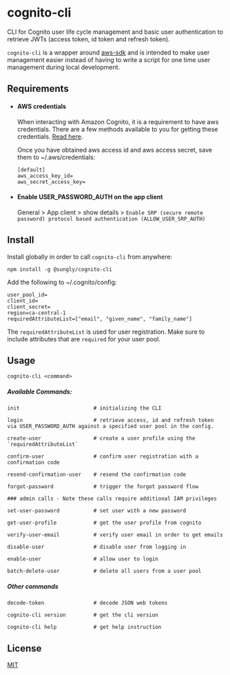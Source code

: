 # cognito-cli

CLI for Cognito user life cycle management and basic user authentication to retrieve JWTs (access token, id token and refresh token).

`cognito-cli` is a wrapper around [aws-sdk](https://docs.aws.amazon.com/AWSJavaScriptSDK/latest/AWS/CognitoIdentityServiceProvider.html#constructor-property) and is intended to make user management easier instead of having to write a script for one time user management during local development.

## Requirements

-   #### AWS credentials

    When interacting with Amazon Cognito, it is a requirement to have aws credentials. There are a few methods available to you for getting these credentials. [Read here](https://docs.aws.amazon.com/general/latest/gr/aws-sec-cred-types.html).

    Once you have obtained aws access id and aws access secret, save them to ~/.aws/credentials:

    ```
    [default]
    aws_access_key_id=
    aws_secret_access_key=
    ```

-   #### Enable USER_PASSWORD_AUTH on the app client

    General > App client > show details > `Enable SRP (secure remote password) protocol based authentication (ALLOW_USER_SRP_AUTH)`

## Install

Install globally in order to call `cognito-cli` from anywhere:

```
npm install -g @sungly/cognito-cli
```

Add the following to ~/.cognito/config:

```
user_pool_id=
client_id=
client_secret=
region=ca-central-1
requiredAttributeList=["email", "given_name", "family_name"]
```

The `requiredAttributeList` is used for user registration. Make sure to include attributes that are `required` for your user pool.

## Usage

`cognito-cli <command>`

##### Available Commands:

```
init                        # initializing the CLI

login                       # retrieve access, id and refresh token via USER_PASSWORD_AUTH against a specified user pool in the config.

create-user                 # create a user profile using the `requiredAttributeList`

confirm-user                # confirm user registration with a confirmation code

resend-confirmation-user    # resend the confirmation code

forgot-password             # trigger the forgot password flow

### admin calls - Note these calls require additional IAM privileges

set-user-password           # set user with a new password

get-user-profile            # get the user profile from cognito

verify-user-email           # verify user email in order to get emails

disable-user                # disable user from logging in

enable-user                 # allow user to login

batch-delete-user           # delete all users from a user pool

```

##### Other commands

```
decode-token                # decode JSON web tokens

cognito-cli version         # get the cli version

cognito-cli help            # get help instruction
```

## License

[MIT](https://vjpr.mit-license.org/)
